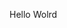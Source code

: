 Hello Wolrd




































































































































































































































































































































































































































































































































































































































































































































































































































































































































































































































































































































































































































































































































































































































































































































































































































































































































































































































































































































































































































































































































































































































































































































































































































































































































































































































































































































































































































































































































































































































































































































































































































































































































